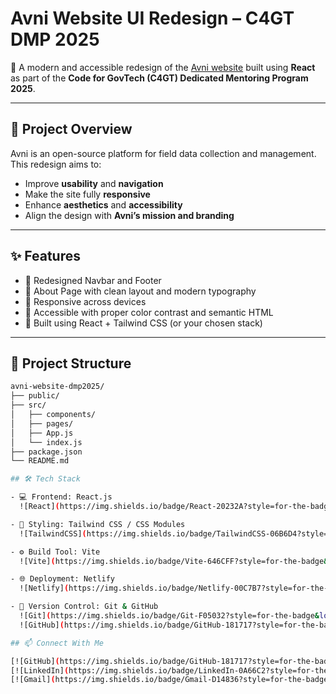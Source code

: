 # Avni Website UI Redesign – C4GT DMP 2025

🚀 A modern and accessible redesign of the [Avni website](https://avniproject.org/) built using **React** as part of the **Code for GovTech (C4GT) Dedicated Mentoring Program 2025**.

---

## 🎯 Project Overview

Avni is an open-source platform for field data collection and management. This redesign aims to:

- Improve **usability** and **navigation**
- Make the site fully **responsive**
- Enhance **aesthetics** and **accessibility**
- Align the design with **Avni’s mission and branding**

---

## ✨ Features

- 🔹 Redesigned Navbar and Footer
- 🔹 About Page with clean layout and modern typography
- 🔹 Responsive across devices
- 🔹 Accessible with proper color contrast and semantic HTML
- 🔹 Built using React + Tailwind CSS (or your chosen stack)

---

## 📂 Project Structure

```bash
avni-website-dmp2025/
├── public/
├── src/
│   ├── components/
│   ├── pages/
│   ├── App.js
│   └── index.js
├── package.json
└── README.md

## 🛠️ Tech Stack

- 💻 Frontend: React.js  
  ![React](https://img.shields.io/badge/React-20232A?style=for-the-badge&logo=react&logoColor=61DAFB)

- 🎨 Styling: Tailwind CSS / CSS Modules  
  ![TailwindCSS](https://img.shields.io/badge/TailwindCSS-06B6D4?style=for-the-badge&logo=tailwindcss&logoColor=white)

- ⚙️ Build Tool: Vite  
  ![Vite](https://img.shields.io/badge/Vite-646CFF?style=for-the-badge&logo=vite&logoColor=white)

- 🌐 Deployment: Netlify  
  ![Netlify](https://img.shields.io/badge/Netlify-00C7B7?style=for-the-badge&logo=netlify&logoColor=white)

- 🧪 Version Control: Git & GitHub  
  ![Git](https://img.shields.io/badge/Git-F05032?style=for-the-badge&logo=git&logoColor=white)  
  ![GitHub](https://img.shields.io/badge/GitHub-181717?style=for-the-badge&logo=github&logoColor=white)

## 📫 Connect With Me

[![GitHub](https://img.shields.io/badge/GitHub-181717?style=for-the-badge&logo=github&logoColor=white)](https://github.com/Shubhamsharma2002)  
[![LinkedIn](https://img.shields.io/badge/LinkedIn-0A66C2?style=for-the-badge&logo=linkedin&logoColor=white)](https://www.linkedin.com/in/shubhamsharma2026/)   
[![Gmail](https://img.shields.io/badge/Gmail-D14836?style=for-the-badge&logo=gmail&logoColor=white)](mailto:shubhamjii2002@gmail.com)

